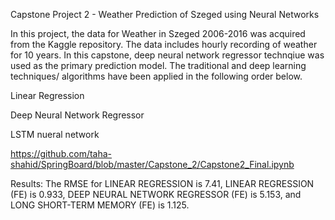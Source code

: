 Capstone Project 2 - Weather Prediction of Szeged using Neural Networks

In this project, the data for Weather in Szeged 2006-2016 was acquired from the Kaggle repository. The data includes hourly recording of weather for 10 years. In this capstone, deep neural network regressor technqiue was used as the primary prediction model. The traditional and deep learning techniques/ algorithms have been applied in the following order below.

  Linear Regression

  Deep Neural Network Regressor

  LSTM nueral network

https://github.com/taha-shahid/SpringBoard/blob/master/Capstone_2/Capstone2_Final.ipynb

Results: The RMSE for LINEAR REGRESSION is 7.41, LINEAR REGRESSION (FE) is 0.933, DEEP NEURAL NETWORK REGRESSOR (FE) is 5.153, and LONG SHORT-TERM MEMORY (FE) is 1.125.
